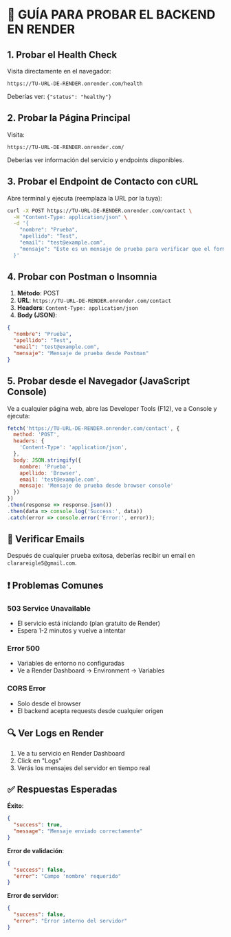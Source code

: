# 🧪 **GUÍA PARA PROBAR EL BACKEND EN RENDER**

## **1. Probar el Health Check**
Visita directamente en el navegador:
```
https://TU-URL-DE-RENDER.onrender.com/health
```
Deberías ver: `{"status": "healthy"}`

## **2. Probar la Página Principal**
Visita:
```
https://TU-URL-DE-RENDER.onrender.com/
```
Deberías ver información del servicio y endpoints disponibles.

## **3. Probar el Endpoint de Contacto con cURL**

Abre terminal y ejecuta (reemplaza la URL por la tuya):

```bash
curl -X POST https://TU-URL-DE-RENDER.onrender.com/contact \
  -H "Content-Type: application/json" \
  -d '{
    "nombre": "Prueba",
    "apellido": "Test",
    "email": "test@example.com",
    "mensaje": "Este es un mensaje de prueba para verificar que el formulario funciona correctamente."
  }'
```

## **4. Probar con Postman o Insomnia**

1. **Método**: POST
2. **URL**: `https://TU-URL-DE-RENDER.onrender.com/contact`
3. **Headers**: `Content-Type: application/json`
4. **Body (JSON)**:
```json
{
  "nombre": "Prueba",
  "apellido": "Test", 
  "email": "test@example.com",
  "mensaje": "Mensaje de prueba desde Postman"
}
```

## **5. Probar desde el Navegador (JavaScript Console)**

Ve a cualquier página web, abre las Developer Tools (F12), ve a Console y ejecuta:

```javascript
fetch('https://TU-URL-DE-RENDER.onrender.com/contact', {
  method: 'POST',
  headers: {
    'Content-Type': 'application/json',
  },
  body: JSON.stringify({
    nombre: 'Prueba',
    apellido: 'Browser',
    email: 'test@example.com',
    mensaje: 'Mensaje de prueba desde browser console'
  })
})
.then(response => response.json())
.then(data => console.log('Success:', data))
.catch(error => console.error('Error:', error));
```

## **📧 Verificar Emails**

Después de cualquier prueba exitosa, deberías recibir un email en `clarareigle5@gmail.com`.

## **❗ Problemas Comunes**

### **503 Service Unavailable**
- El servicio está iniciando (plan gratuito de Render)
- Espera 1-2 minutos y vuelve a intentar

### **Error 500**
- Variables de entorno no configuradas
- Ve a Render Dashboard → Environment → Variables

### **CORS Error** 
- Solo desde el browser
- El backend acepta requests desde cualquier origen

## **🔍 Ver Logs en Render**

1. Ve a tu servicio en Render Dashboard
2. Click en "Logs" 
3. Verás los mensajes del servidor en tiempo real

## **✅ Respuestas Esperadas**

**Éxito**:
```json
{
  "success": true,
  "message": "Mensaje enviado correctamente"
}
```

**Error de validación**:
```json
{
  "success": false,
  "error": "Campo 'nombre' requerido"
}
```

**Error de servidor**:
```json
{
  "success": false,
  "error": "Error interno del servidor"
}
```
